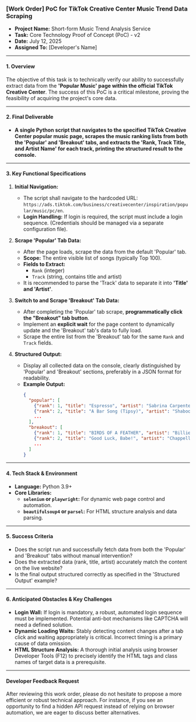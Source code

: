 ### **[Work Order] PoC for TikTok Creative Center Music Trend Data Scraping**

  * **Project Name:** Short-form Music Trend Analysis Service
  * **Task:** Core Technology Proof of Concept (PoC) - v2
  * **Date:** July 12, 2025
  * **Assigned To:** [Developer's Name]

-----

#### **1. Overview**

The objective of this task is to technically verify our ability to successfully extract data from the **'Popular Music' page within the official TikTok Creative Center**. The success of this PoC is a critical milestone, proving the feasibility of acquiring the project's core data.

-----

#### **2. Final Deliverable**

  * **A single Python script that navigates to the specified TikTok Creative Center popular music page, scrapes the music ranking lists from both the 'Popular' and 'Breakout' tabs, and extracts the 'Rank, Track Title, and Artist Name' for each track, printing the structured result to the console.**

-----

#### **3. Key Functional Specifications**

1.  **Initial Navigation:**

      * The script shall navigate to the hardcoded URL: `https://ads.tiktok.com/business/creativecenter/inspiration/popular/music/pc/en`.
      * **Login Handling:** If login is required, the script must include a login sequence. (Credentials should be managed via a separate configuration file).

2.  **Scrape 'Popular' Tab Data:**

      * After the page loads, scrape the data from the default 'Popular' tab.
      * **Scope:** The entire visible list of songs (typically Top 100).
      * **Fields to Extract:**
          * `Rank` (integer)
          * `Track` (string, contains title and artist)
      * It is recommended to parse the 'Track' data to separate it into **'Title' and 'Artist'**.

3.  **Switch to and Scrape 'Breakout' Tab Data:**

      * After completing the 'Popular' tab scrape, **programmatically click the "Breakout" tab button**.
      * Implement an **explicit wait** for the page content to dynamically update and the 'Breakout' tab's data to fully load.
      * Scrape the entire list from the 'Breakout' tab for the same `Rank` and `Track` fields.

4.  **Structured Output:**

      * Display all collected data on the console, clearly distinguished by 'Popular' and 'Breakout' sections, preferably in a JSON format for readability.
      * **Example Output:**
        ```json
        {
          "popular": [
            {"rank": 1, "title": "Espresso", "artist": "Sabrina Carpenter"},
            {"rank": 2, "title": "A Bar Song (Tipsy)", "artist": "Shaboozey"},
            ...
          ],
          "breakout": [
            {"rank": 1, "title": "BIRDS OF A FEATHER", "artist": "Billie Eilish"},
            {"rank": 2, "title": "Good Luck, Babe!", "artist": "Chappell Roan"},
            ...
          ]
        }
        ```

-----

#### **4. Tech Stack & Environment**

  * **Language:** Python 3.9+
  * **Core Libraries:**
      * **`selenium` or `playwright`:** For dynamic web page control and automation.
      * **`beautifulsoup4` or `parsel`:** For HTML structure analysis and data parsing.

-----

#### **5. Success Criteria**

  * Does the script run and successfully fetch data from both the 'Popular' and 'Breakout' tabs without manual intervention?
  * Does the extracted data (rank, title, artist) accurately match the content on the live website?
  * Is the final output structured correctly as specified in the 'Structured Output' example?

-----

#### **6. Anticipated Obstacles & Key Challenges**

  * **Login Wall:** If login is mandatory, a robust, automated login sequence must be implemented. Potential anti-bot mechanisms like CAPTCHA will need a defined solution.
  * **Dynamic Loading Waits:** Stably detecting content changes after a tab click and waiting appropriately is critical. Incorrect timing is a primary cause of data omission.
  * **HTML Structure Analysis:** A thorough initial analysis using browser Developer Tools (F12) to precisely identify the HTML tags and class names of target data is a prerequisite.

-----

#### **Developer Feedback Request**

After reviewing this work order, please do not hesitate to propose a more efficient or robust technical approach. For instance, if you see an opportunity to find a hidden API request instead of relying on browser automation, we are eager to discuss better alternatives.